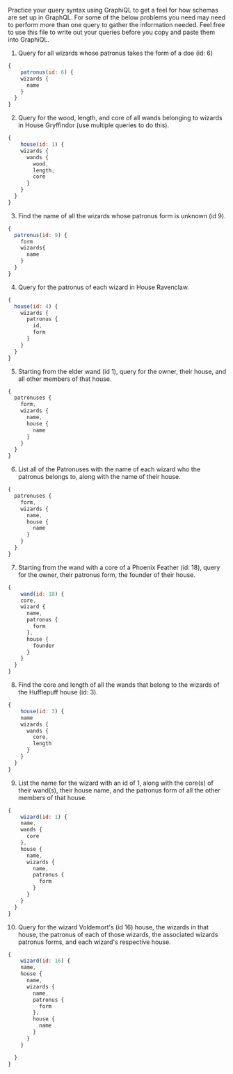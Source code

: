 Practice your query syntax using GraphiQL to get a feel for how schemas are set up in GraphQL. For some of the below problems you need may need to perform more than one query to gather the information needed. Feel free to use this file to write out your queries before you copy and paste them into GraphiQL.

1. Query for all wizards whose patronus takes the form of a doe (id: 6)

```js
{
	patronus(id: 6) {
    wizards {
      name
    }
  }
}
```

2. Query for the wood, length, and core of all wands belonging to wizards in House Gryffindor (use multiple queries to do this).

```js
{
	house(id: 1) {
    wizards {
      wands {
        wood,
        length,
        core
      }
    }
  }
}
```

3. Find the name of all the wizards whose patronus form is unknown (id 9).

```js
{
  patronus(id: 9) {
    form
    wizards{
      name
    }
  }
}
```

4. Query for the patronus of each wizard in House Ravenclaw.

```js
{
  house(id: 4) {
    wizards {
      patronus {
        id,
        form
      }
    }
  }
}
```

5. Starting from the elder wand (id 1), query for the owner, their house, and all other members of that house.

```js
{
  patronuses {
    form,
    wizards {
      name,
      house {
        name
      }
    }
  }
}
```

6. List all of the Patronuses with the name of each wizard who the patronus belongs to, along with the name of their house.

```js
{
  patronuses {
    form,
    wizards {
      name,
      house {
        name
      }
    }
  }
}
```

7. Starting from the wand with a core of a Phoenix Feather (id: 18), query for the owner, their patronus form, the founder of their house.

```js
{
	wand(id: 18) {
    core,
    wizard {
      name,
      patronus {
        form
      },
      house {
        founder
      }
    }
  }
}
```

8. Find the core and length of all the wands that belong to the wizards of the Hufflepuff house (id: 3).

```js
{
	house(id: 3) {
    name
    wizards {
      wands {
        core,
        length
      }
    }
  }
}
```

9. List the name for the wizard with an id of 1, along with the core(s) of their wand(s), their house name, and the patronus form of all the other members of that house.

```js
{
	wizard(id: 1) {
    name,
    wands {
      core
    },
    house {
      name,
      wizards {
        name,
        patronus {
          form
        }
      }
    }
  }
}
```

10. Query for the wizard Voldemort's (id 16) house, the wizards in that house, the patronus of each of those wizards, the associated wizards patronus forms, and each wizard's respective house.

```js
{
	wizard(id: 16) {
    name,
    house {
      name,
      wizards {
        name,
        patronus {
          form
        },
        house {
          name
        }
      }
    }

  }
}
```


